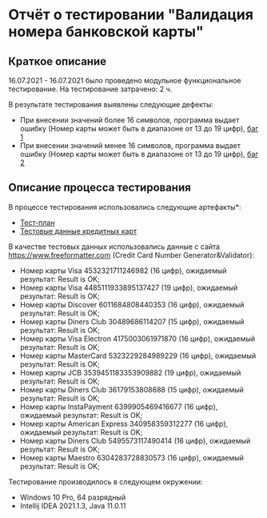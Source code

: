# Отчёт о тестировании "Валидация номера банковской карты"

## Краткое описание

16.07.2021 - 16.07.2021 было проведено модульное функциональное тестирование.
На тестирование затрачено: 2 ч.

В результате тестирования выявлены следующие дефекты:
* При внесении значений более 16 символов, программа выдает ошибку (Номер карты может быть в диапазоне от 13 до 19 цифр), [баг 1](https://github.com/Veragenp/1.1_Java_test/issues/1)
* При внесении значений менее 16 символов, программа выдает ошибку (Номер карты может быть в диапазоне от 13 до 19 цифр), [баг 2](https://github.com/Veragenp/1.1_Java_test/issues/2)


## Описание процесса тестирования
В процессе тестирования использовались следующие артефакты*:
* [Тест-план](https://docs.google.com/spreadsheets/d/1FjfbBs7BKLDS8A42inujnFEeuUyI9kwyMdNZwKKoQVM/edit?usp=sharing)
* [Тестовые данные кредитных карт](https://www.freeformatter.com/credit-card-number-generator-validator.html#validate)


В качестве тестовых данных использовались данные с сайта https://www.freeformatter.com (Credit Card Number Generator&Validator):
* Номер карты Visa 4532321711246982 (16 цифр), ожидаемый результат: Result is OK;
* Номер карты Visa 4485111933895137427 (19 цифр), ожидаемый результат: Result is OK;
* Номер карты Discover 6011684808440353 (16 цифр), ожидаемый результат: Result is OK;
* Номер карты Diners Club 30489686114207 (15 цифр), ожидаемый результат: Result is OK;
* Номер карты Visa Electron 4175003061971870 (16 цифр), ожидаемый результат: Result is OK;
* Номер карты MasterCard 5323229284989229 (16 цифр), ожидаемый результат: Result is OK;
* Номер карты JCB 3539451183353909882 (19 цифр), ожидаемый результат: Result is OK;
* Номер карты Diners Club 36179153808688 (15 цифр), ожидаемый результат: Result is OK;
* Номер карты InstaPayment 6399905469416677 (16 цифр), ожидаемый результат: Result is OK;
* Номер карты American Express 340958359312277 (16 цифр), ожидаемый результат: Result is OK;
* Номер карты Diners Club 5495573117490414 (16 цифр), ожидаемый результат: Result is OK;
* Номер карты Maestro 6304283728830573 (16 цифр), ожидаемый результат: Result is OK;

Тестирование производилось в следующем окружении:
* Windows 10 Pro, 64 разрядный
* Intellij IDEA 2021.1.3, Java 11.0.11

